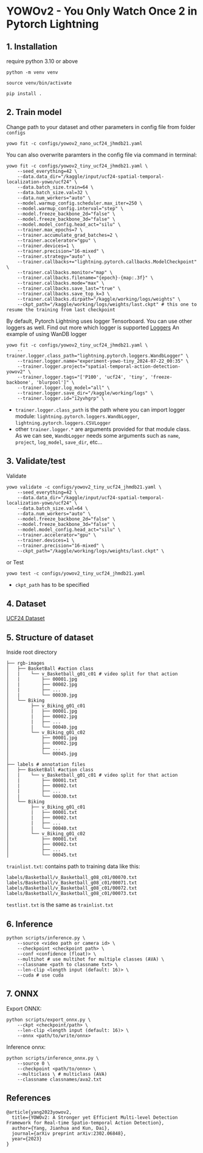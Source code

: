 # YOWOv2 - You Only Watch Once 2 in Pytorch Lightning

## 1. Installation
require python 3.10 or above
```
python -m venv venv

source venv/bin/activate

pip install .
```

## 2. Train model
Change path to your dataset and other parameters in config file from folder `configs`

```
yowo fit -c configs/yowov2_nano_ucf24_jhmdb21.yaml
```

You can also overwrite paramters in the config file via command in terminal:
```
yowo fit -c configs/yowov2_tiny_ucf24_jhmdb21.yaml \
    --seed_everything=42 \
    --data.data_dir="/kaggle/input/ucf24-spatial-temporal-localization-yowo/ucf24" \
    --data.batch_size.train=64 \
    --data.batch_size.val=32 \
    --data.num_workers="auto" \
    --model.warmup_config.scheduler.max_iter=250 \
    --model.warmup_config.interval="step" \
    --model.freeze_backbone_2d="false" \
    --model.freeze_backbone_3d="false" \
    --model.model_config.head_act="silu" \
    --trainer.max_epochs=7 \
    --trainer.accumulate_grad_batches=2 \
    --trainer.accelerator="gpu" \
    --trainer.devices=1 \
    --trainer.precision="16-mixed" \
    --trainer.strategy="auto" \
    --trainer.callbacks+="lightning.pytorch.callbacks.ModelCheckpoint" \
    --trainer.callbacks.monitor="map" \
    --trainer.callbacks.filename="{epoch}-{map:.3f}" \
    --trainer.callbacks.mode="max" \
    --trainer.callbacks.save_last="true" \
    --trainer.callbacks.save_top_k=3 \
    --trainer.callbacks.dirpath="/kaggle/working/logs/weights" \
    --ckpt_path="/kaggle/working/logs/weights/last.ckpt" # this one to resume the training from last checkpoint
```
By default, Pytorch Lightning uses logger Tensorboard. You can use other loggers as well. Find out more which logger is supported [Loggers](https://lightning.ai/docs/pytorch/stable/extensions/logging.html)
An example of using WanDB logger
```
yowo fit -c configs/yowov2_tiny_ucf24_jhmdb21.yaml \
    --trainer.logger.class_path="lightning.pytorch.loggers.WandbLogger" \
    --trainer.logger.name="experiment-yowo-tiny_2024-07-22_00:35" \
    --trainer.logger.project="spatial-temporal-action-detection-yowov2" \
    --trainer.logger.tags="['P100', 'ucf24', 'tiny', 'freeze-backbone', 'blurpool']" \
    --trainer.logger.log_model="all" \
    --trainer.logger.save_dir="/kaggle/working/logs" \
    --trainer.logger.id="i2yvhgrp" \
```
- `trainer.logger.class_path` is the path where you can import logger module: `lightning.pytorch.loggers.WandbLogger`, `lightning.pytorch.loggers.CSVLogger`
- other `trainer.logger.*` are arguments provided for that module class. As we can see, `WandbLogger` needs some arguments such as `name`, `project`, `log_model`, `save_dir`, etc...

## 3. Validate/test
Validate
```
yowo validate -c configs/yowov2_tiny_ucf24_jhmdb21.yaml \
    --seed_everything=42 \
    --data.data_dir="/kaggle/input/ucf24-spatial-temporal-localization-yowo/ucf24" \
    --data.batch_size.val=64 \
    --data.num_workers="auto" \
    --model.freeze_backbone_2d="false" \
    --model.freeze_backbone_3d="false" \
    --model.model_config.head_act="silu" \
    --trainer.accelerator="gpu" \
    --trainer.devices=1 \
    --trainer.precision="16-mixed" \
    --ckpt_path="/kaggle/working/logs/weights/last.ckpt" \
```
or Test
```
yowo test -c configs/yowov2_tiny_ucf24_jhmdb21.yaml
```
- `ckpt_path` has to be specified

## 4. Dataset
[UCF24 Dataset](https://www.kaggle.com/datasets/vulamnguyen/ucf24-spatial-temporal-localization-yowo)

## 5. Structure of dataset
Inside root directory
```
├── rgb-images
│   ├── BasketBall #action class
│   |    └── v_Basketball_g01_c01 # video split for that action
│   |        ├── 00001.jpg
│   |        ├── 00002.jpg
│   |        ├── ...
│   |        └── 00030.jpg
│   └── Biking
│        ├── v_Biking_g01_c01
│        |   ├── 00001.jpg
│        |   ├── 00002.jpg
│        |   ├── ...
│        |   └── 00040.jpg
│        └── v_Biking_g01_c02
│            ├── 00001.jpg
│            ├── 00002.jpg
│            ├── ...
│            └── 00045.jpg
│
├── labels # annotation files
│   ├── BasketBall #action class
│   |    └── v_Basketball_g01_c01 # video split for that action
│   |        ├── 00001.txt
│   |        ├── 00002.txt
│   |        ├── ...
│   |        └── 00030.txt
│   └── Biking
│        ├── v_Biking_g01_c01
│        |   ├── 00001.txt
│        |   ├── 00002.txt
│        |   ├── ...
│        |   └── 00040.txt
│        └── v_Biking_g01_c02
│            ├── 00001.txt
│            ├── 00002.txt
│            ├── ...
│            └── 00045.txt
```
`trainlist.txt`: contains path to training data like this:
```
labels/Basketball/v_Basketball_g08_c01/00070.txt
labels/Basketball/v_Basketball_g08_c01/00071.txt
labels/Basketball/v_Basketball_g08_c01/00072.txt
labels/Basketball/v_Basketball_g08_c01/00073.txt
```
`testlist.txt` is the same as `trainlist.txt`

## 6. Inference
```
python scripts/inference.py \
    --source <video path or camera id> \
    --checkpoint <checkpoint path> \
    --conf <confidence (float)> \
    --multihot # use multihot for multiple classes (AVA) \
    --classname <path to classname txt> \
    --len-clip <length input (default: 16)> \
    --cuda # use cuda 
```

## 7. ONNX
Export ONNX:
```
python scripts/export_onnx.py \
    --ckpt <checkpoint/path> \
    --len-clip <length input (default: 16)> \
    --onnx <path/to/write/onnx>

```

Inference onnx:
```
python scripts/inference_onnx.py \
    --source 0 \
    --checkpoint <path/to/onnx> \
    --multiclass \ # multiclass (AVA)
    --classname classnames/ava2.txt
```

## References

```
@article{yang2023yowov2,
  title={YOWOv2: A Stronger yet Efficient Multi-level Detection Framework for Real-time Spatio-temporal Action Detection},
  author={Yang, Jianhua and Kun, Dai},
  journal={arXiv preprint arXiv:2302.06848},
  year={2023}
}
```